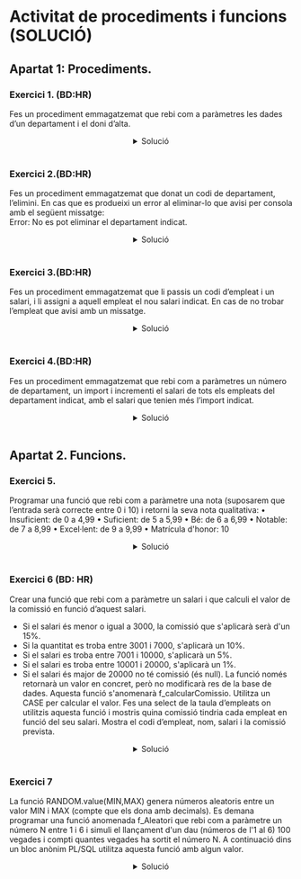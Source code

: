 # Activitat de procediments i funcions (SOLUCIÓ)
## Apartat 1: Procediments.

### Exercici 1. (BD:HR)
Fes un procediment emmagatzemat que rebi com a paràmetres les dades d’un departament i el doni d’alta.  

<center>
<details>
    <summary>Solució</summary>  

```sql
CREATE OR REPLACE FUNCTION NewDepartment(dept_id DEPARTMENTS.DEPARTMENT_ID%TYPE,
                                         dept_name DEPARTMENTS.DEPARTMENT_NAME%TYPE,
                                         loc_id DEPARTMENTS.LOCATION_ID%TYPE) RETURNS VOID

LANGUAGE plpgsql AS $$
BEGIN
   INSERT INTO DEPARTMENTS (department_id,department_name,location_id)
   VALUES(dept_id,dept_name,loc_id);
END;
$$;

SELECT NewDepartment(9999,'FRANCESC',1700)
```
</details>
</br>
</center>



### Exercici 2.(BD:HR)
Fes un procediment emmagatzemat que donat un codi de departament, l’elimini. En cas que es produeixi un error al eliminar-lo que avisi per consola amb el següent missatge:  
Error: No es pot eliminar el departament indicat.

<center>
<details>
    <summary>Solució</summary>  

```sql
CREATE OR REPLACE FUNCTION DeleteDepartment(dept_id DEPARTMENTS.DEPARTMENT_ID%TYPE) RETURNS void 
LANGUAGE plpgsql AS $$
BEGIN
 IF COALESCE(dept_id,0) <> 0 THEN
   DELETE FROM DEPARTMENTS WHERE DEPARTMENT_ID = dept_id;
 END IF;
EXCEPTION
 WHEN OTHERS THEN
    raise exception 'No es pot eliminar el departament indicat';
END;$$;

do $$
DECLARE 
   dept_id DEPARTMENTS.DEPARTMENT_ID%TYPE:= 170;
   x char;
BEGIN
  select DELETEDEPARTMENT(dept_id) into x;
END;
$$;
```
</details>
</br>
</center>



### Exercici 3.(BD:HR)
Fes un procediment emmagatzemat que li passis un codi d’empleat i un salari, i li assigni a aquell empleat el nou salari indicat. En cas de no trobar l’empleat que avisi amb un missatge.

<center>
<details>
    <summary>Solució</summary>  

```sql
CREATE OR REPLACE FUNCTION AssignSalary(empl_id EMPLOYEES.EMPLOYEE_ID%TYPE, 
sal EMPLOYEES.SALARY%TYPE) RETURNS void
LANGUAGE plpgsql AS $$
BEGIN
 IF coalesce(empl_id,0) <> 0 THEN
   UPDATE EMPLOYEES SET SALARY = sal WHERE EMPLOYEE_ID = empl_id;
 END IF;
EXCEPTION
 WHEN OTHERS THEN
    raise 'No es pot actualitzar el salari indicat';
END;
$$;

SELECT ASSIGNSALARY(104, 12000);
```
</details>
</br>
</center>

### Exercici 4.(BD:HR)
Fes un procediment emmagatzemat que rebi com a paràmetres un número de departament, un import i incrementi el salari de tots els empleats del departament indicat, amb el salari que tenien més l’import indicat.

<center>
<details>
    <summary>Solució</summary>  

```sql
CREATE OR REPLACE FUNCTION AssignSalary(empl_id EMPLOYEES.EMPLOYEE_ID%TYPE, 
sal EMPLOYEES.SALARY%TYPE) 
LANGUAGE plpgsql AS $$
DECLARE
   empleat EMPLOYEES.EMPLOYEE_ID%TYPE;
BEGIN
 IF COALESCE(empl_id,0) <> 0 THEN
   SELECT employee_id 
   INTO empleat
   FROM EMPLOYEES 
   WHERE employee_id = empl_id;
   UPDATE EMPLOYEES SET SALARY = SALARY + sal WHERE EMPLOYEE_ID = empl_id;
 END IF;
EXCEPTION
  WHEN OTHERS THEN
     RAISE 'L''empleat % no existeix', empl_id;
END;
$$;

SELECT ASSIGNSALARY(104, 10000);
```
</details>
</br>
</center>

## Apartat 2. Funcions.

### Exercici 5.
Programar una funció que rebi com a paràmetre una nota (suposarem que l’entrada serà correcte entre 0 i 10) i retorni la seva nota qualitativa:
•	Insuficient: de 0 a 4,99
•	Suficient: de 5 a 5,99
•	Bé: de 6 a 6,99
•	Notable: de 7 a 8,99
•	Excel·lent: de 9 a 9,99
•	Matrícula d'honor: 10

<center>
<details>
    <summary>Solució</summary>  

```sql
CREATE OR REPLACE FUNCTION NotaFinal(nota NUMERIC) RETURNS VARCHAR 
LANGUAGE plpgsql AS $$
DECLARE
   resultat VARCHAR(15);
BEGIN
   CASE 
   WHEN nota <5 THEN
      resultat:='Insuficient';
   WHEN nota >=5 AND nota < 6 THEN
      resultat:='Suficient';
   WHEN nota >=6 AND nota < 7 THEN
      resultat:='Be';
   WHEN nota >=7 AND nota < 9 THEN
      resultat:='Notable';
   WHEN nota >=9 AND nota < 10 THEN
      resultat:= 'Excel.lent';
   WHEN nota = 10 THEN
      resultat:='Matricula d''honor';
   ELSE 
      resultat:='Error: La nota ha d''estar entre 0 i 10';
   END CASE;
 RETURN resultat;
END;
$$;

do $$
BEGIN
   raise notice 'Nota: %', NOTAFINAL(6);
END;$$;
```
</details>
</br>
</center>

### Exercici 6 (BD: HR)
Crear una funció que rebi com a paràmetre un salari i que calculi el valor de la comissió en funció d’aquest salari.
- Si el salari és menor o igual a 3000, la comissió que s'aplicarà serà d'un 15%.
- Si la quantitat es troba entre 3001 i 7000, s'aplicarà un 10%.
- Si el salari es troba entre 7001 i 10000, s'aplicarà un 5%.
- Si el salari es troba entre 10001 i 20000, s'aplicarà un 1%.
- Si el salari és major de 20000 no té comissió (és null).
La funció només retornarà un valor en concret, però no modificarà res de la base de dades. Aquesta funció s'anomenarà f_calcularComissio.  Utilitza un CASE per calcular el valor.
Fes una select de la taula d’empleats on utilitzis aquesta funció i mostris quina comissió tindria cada empleat en funció del seu salari. Mostra el codi d’empleat, nom, salari i la comissió prevista.

<center>
<details>
    <summary>Solució</summary>  

```sql
CREATE OR REPLACE FUNCTION f_calcularcomissio(salary employees.salary%type) RETURNS NUMERIC 
LANGUAGE plpgsql AS $$
DECLARE
   comissio NUMERIC(2);
BEGIN
   CASE 
      WHEN salary <=3000 THEN
         comissio:=15;
      WHEN salary >=3001 AND salary <= 7000 THEN
         comissio:=10;
      WHEN salary >=7001 AND salary <= 10000 THEN
         comissio:=5;
      WHEN salary >=10001 AND salary <= 20000 THEN
         comissio:=1;
      ELSE
         comissio:=NULL;
   END CASE;
 RETURN comissio;
END;
$$;

SELECT employee_id,salary,f_calcularcomissio(salary) FROM employees;
```
</details>
</br>
</center>

### Exercici 7
La funció RANDOM.value(MIN,MAX) genera números aleatoris entre un valor MIN i MAX (compte que els dona amb decimals). Es demana programar una funció anomenada f_Aleatori que rebi com a paràmetre un número N entre 1 i 6 i simuli el llançament d'un dau (números de l'1 al 6) 100 vegades i compti quantes vegades ha sortit el número N.
A continuació dins un bloc anònim PL/SQL utilitza aquesta funció amb algun valor. 

<center>
<details>
    <summary>Solució</summary>  

```sql
CREATE OR REPLACE FUNCTION f_Aleatori(numero INTEGER) RETURNS INTEGER 
LANGUAGE plpgsql AS $$
DECLARE
   tirades INTEGER:=0;
   tirada INTEGER:=0;
   ntrobat INTEGER:=0;
BEGIN
   WHILE tirades<100 LOOP
      tirada := FLOOR(RANDOM()*6) +1; 
      IF tirada = numero THEN
         ntrobat := ntrobat + 1;
      END IF;
	  tirades := tirades + 1;
	END LOOP;
 RETURN ntrobat;
END;
$$;

SELECT f_aleatori(6)
```
</details>
</br>
</center>
